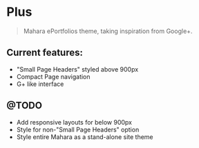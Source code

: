 Plus
======================

> Mahara ePortfolios theme, taking inspiration from Google+.

## Current features:

 * "Small Page Headers" styled above 900px
 * Compact Page navigation
 * G+ like interface
 
## @TODO 
 * Add responsive layouts for below 900px
 * Style for non-"Small Page Headers" option
 * Style entire Mahara as a stand-alone site theme
